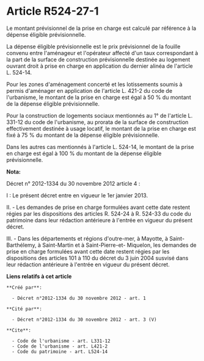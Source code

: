 # Article R524-27-1

Le montant prévisionnel de la prise en charge est calculé par référence à la dépense éligible prévisionnelle. 

La dépense éligible prévisionnelle est le prix prévisionnel de la fouille convenu entre l'aménageur et l'opérateur affecté
d'un taux correspondant à la part de la surface de construction prévisionnelle destinée au logement ouvrant droit à prise en
charge en application du dernier alinéa de l'article L. 524-14. 

Pour les zones d'aménagement concerté et les lotissements soumis à permis d'aménager en application de l'article L. 421-2 du
code de l'urbanisme, le montant de la prise en charge est égal à 50 % du montant de la dépense éligible prévisionnelle. 

Pour la construction de logements sociaux mentionnés au 1° de l'article L. 331-12 du code de l'urbanisme, au prorata de la
surface de construction effectivement destinée à usage locatif, le montant de la prise en charge est fixé à 75 % du montant
de la dépense éligible prévisionnelle. 

Dans les autres cas mentionnés à l'article L. 524-14, le montant de la prise en charge est égal à 100 % du montant de la
dépense éligible prévisionnelle.

**Nota:**

Décret n° 2012-1334 du 30 novembre 2012 article 4 :

I : Le présent décret entre en vigueur le 1er janvier 2013.

II. - Les demandes de prise en charge formulées avant cette date restent régies par les dispositions des articles R. 524-24 à
R. 524-33 du code du patrimoine dans leur rédaction antérieure à l'entrée en vigueur du présent décret.

III. - Dans les départements et régions d'outre-mer, à Mayotte, à Saint-Barthélemy, à Saint-Martin et à Saint-Pierre-et-
Miquelon, les demandes de prise en charge formulées avant cette date restent régies par les dispositions des articles 101 à
110 du décret du 3 juin 2004 susvisé dans leur rédaction antérieure à l'entrée en vigueur du présent décret.

**Liens relatifs à cet article**

	**Créé par**:

	  - Décret n°2012-1334 du 30 novembre 2012 - art. 1

	**Cité par**:

	  - Décret n°2012-1334 du 30 novembre 2012 - art. 3 (V)

	**Cite**:

	  - Code de l'urbanisme - art. L331-12
	  - Code de l'urbanisme - art. L421-2
	  - Code du patrimoine - art. L524-14
